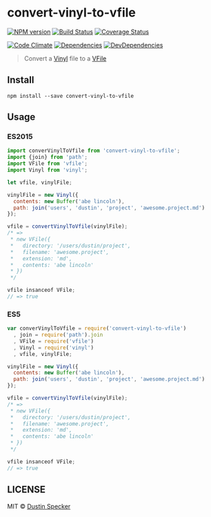 # convert-vinyl-to-vfile
[![NPM version](https://badge.fury.io/js/convert-vinyl-to-vfile.svg)](https://badge.fury.io/js/convert-vinyl-to-vfile) [![Build Status](https://travis-ci.org/dustinspecker/convert-vinyl-to-vfile.svg)](https://travis-ci.org/dustinspecker/convert-vinyl-to-vfile) [![Coverage Status](https://img.shields.io/coveralls/dustinspecker/convert-vinyl-to-vfile.svg)](https://coveralls.io/r/dustinspecker/convert-vinyl-to-vfile?branch=master)

[![Code Climate](https://codeclimate.com/github/dustinspecker/convert-vinyl-to-vfile/badges/gpa.svg)](https://codeclimate.com/github/dustinspecker/convert-vinyl-to-vfile) [![Dependencies](https://david-dm.org/dustinspecker/convert-vinyl-to-vfile.svg)](https://david-dm.org/dustinspecker/convert-vinyl-to-vfile/#info=dependencies&view=table) [![DevDependencies](https://david-dm.org/dustinspecker/convert-vinyl-to-vfile/dev-status.svg)](https://david-dm.org/dustinspecker/convert-vinyl-to-vfile/#info=devDependencies&view=table)

> Convert a [Vinyl](https://github.com/wearefractal/vinyl) file to a [VFile](https://github.com/wooorm/vfile)

## Install
```
npm install --save convert-vinyl-to-vfile
```

## Usage
### ES2015
```javascript
import converVinylToVfile from 'convert-vinyl-to-vfile';
import {join} from 'path';
import VFile from 'vfile';
import Vinyl from 'vinyl';

let vfile, vinylFile;

vinylFile = new Vinyl({
  contents: new Buffer('abe lincoln'),
  path: join('users', 'dustin', 'project', 'awesome.project.md')
});

vfile = convertVinylToVfile(vinylFile);
/* =>
 * new VFile({
 *   directory: '/users/dustin/project',
 *   filename: 'awesome.project',
 *   extension: 'md',
 *   contents: 'abe lincoln'
 * })
 */

vfile insanceof VFile;
// => true
```

### ES5
```javascript
var converVinylToVfile = require('convert-vinyl-to-vfile')
  , join = require('path').join
  , VFile = require('vfile')
  , Vinyl = require('vinyl')
  , vfile, vinylFile;

vinylFile = new Vinyl({
  contents: new Buffer('abe lincoln'),
  path: join('users', 'dustin', 'project', 'awesome.project.md')
});

vfile = convertVinylToVfile(vinylFile);
/* =>
 * new VFile({
 *   directory: '/users/dustin/project',
 *   filename: 'awesome.project',
 *   extension: 'md',
 *   contents: 'abe lincoln'
 * })
 */

vfile insanceof VFile;
// => true
```

## LICENSE
MIT © [Dustin Specker](https://github.com/dustinspecker)